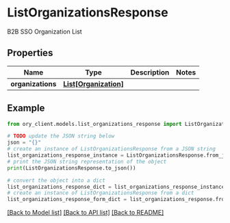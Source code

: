 # ListOrganizationsResponse

B2B SSO Organization List

## Properties

Name | Type | Description | Notes
------------ | ------------- | ------------- | -------------
**organizations** | [**List[Organization]**](Organization.md) |  | 

## Example

```python
from ory_client.models.list_organizations_response import ListOrganizationsResponse

# TODO update the JSON string below
json = "{}"
# create an instance of ListOrganizationsResponse from a JSON string
list_organizations_response_instance = ListOrganizationsResponse.from_json(json)
# print the JSON string representation of the object
print(ListOrganizationsResponse.to_json())

# convert the object into a dict
list_organizations_response_dict = list_organizations_response_instance.to_dict()
# create an instance of ListOrganizationsResponse from a dict
list_organizations_response_form_dict = list_organizations_response.from_dict(list_organizations_response_dict)
```
[[Back to Model list]](../README.md#documentation-for-models) [[Back to API list]](../README.md#documentation-for-api-endpoints) [[Back to README]](../README.md)


